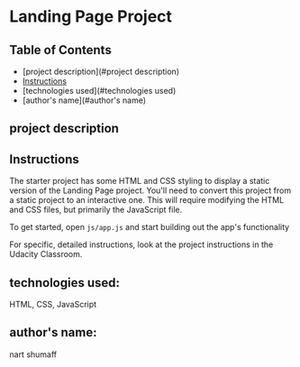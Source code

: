 # Landing Page Project

## Table of Contents

- [project description](#project description)
- [Instructions](#instructions)
- [technologies used](#technologies used)
- [author's name](#author's name)

## project description

## Instructions

The starter project has some HTML and CSS styling to display a static version of the Landing Page project. You'll need to convert this project from a static project to an interactive one. This will require modifying the HTML and CSS files, but primarily the JavaScript file.

To get started, open `js/app.js` and start building out the app's functionality

For specific, detailed instructions, look at the project instructions in the Udacity Classroom.

## technologies used:

HTML, CSS, JavaScript

## author's name:

nart shumaff
